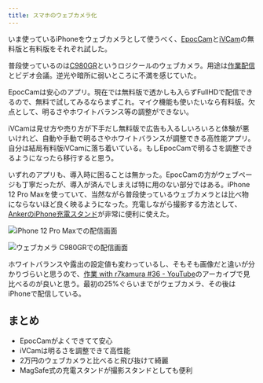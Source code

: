 ```yaml
---
title: スマホのウェブカメラ化
---
```

いま使っているiPhoneをウェブカメラとして使うべく、[EpocCam](https://www.elgato.com/ja/epoccam)と[iVCam](https://www.e2esoft.com/ivcam/)の無料版と有料版をそれぞれ試した。

普段使っているのは[C980GR](https://r7kamura.com/articles/2020-09-23-web-camera)というロジクールのウェブカメラ。用途は[作業配信](https://www.youtube.com/c/r7kamura)とビデオ会議。逆光や暗所に弱いところに不満を感じていた。

EpocCamは安心のアプリ。現在では無料版で透かしも入らずFullHDで配信できるので、無料で試してみるならまずこれ。マイク機能も使いたいなら有料版。欠点として、明るさやホワイトバランス等の調整ができない。

iVCamは見せ方や売り方が下手だし無料版で広告も入るしいろいろと体験が悪いけれど、自動や手動で明るさやホワイトバランスが調整できる高性能アプリ。自分は結局有料版iVCamに落ち着いている。もしEpocCamで明るさを調整できるようになったら移行すると思う。

いずれのアプリも、導入時に困ることは無かった。EpocCamの方がウェブページも丁寧だったが、導入が済んでしまえば特に用のない部分ではある。iPhone 12 Pro Maxを使っていて、当然ながら普段使っているウェブカメラとは比べ物にならないほど良く映るようになった。充電しながら撮影する方法として、[AnkerのiPhone充電スタンド](https://r7kamura.com/articles/2021-09-06-anker-iphone-stand)が非常に便利に使えた。

![](https://lh3.googleusercontent.com/docs/ADP-6oE4C3BcpnIC2q9R6ZTx4R_KOzCGRRgOTREzweVtJih75veOZbgldr4oVqQannosRr-QJ4BLyrICMmN6O3nObVzXwvjKVRsnPfvCT3rCLqvTtb_yZCEqQ70ekxl4XhlAWPuPZL4NnDBIBfqdO2paf_YPrWm9srIgxPSN5XRzvQm_6PInZJz1V7NjM08_avLW25H8AftQ8wBM84A9u1t7Ydn0zRjqDTHewC2nck71BAc-LrLi434wIcLixwsLx4BWtP0L3QIo3aRrjHjlr7z5cJH6nQfsZ9UMtXo2ZuvrQOveGzkoj-t7hDqy_I7oEavc1HRxFfl8LQsQu3BAX860kPDZyzq5VNN7IcYqMAxrgezPJOMBu9TQms5cXcrnI3-VtTy4JNHUjUP2Fkm85yj6EyoM5LMXrg-7MR3Kxi-5k40S4QMhWts3RZkpp5V_3SDenpLl7PgQm561kFRB_jRQg08WZUOYVDsQvL0OlYRT71siFMy0jdfnQ5To2jPQz-Nv_pzAlA9T8QDbb9VggCsePGthVs5prY4Bjrnp3M4kWOVX0DccKa_S9BHXWd1fvLV2CanSWrWRlMjXVpKqv0ItiYu09Z59s7-bX_FqxLSxYaDvz1QB2Ue-fI23Ivou6OFflDgbFfekLPBqC9ZVFWWre5GMe13DKCb23bpwkWv7W94jSxJR1cDhp3gLpo0g0vk28GlC8xILwxsJdf4ixVYyuV5zP-Xvjmm_eKOKbGn_dHfknkPGjxL-oCGLS_LldadtFAdS6JfXXUZCToZqXP0HE8FgnCk8-_K62D4RB-y5etQDjP6RUUDMIswfRQw5vBuMDwznD_6AWXQY0amE8UPf9n5Z3FXjrI9g9B4gtb0ozv259-tuD4Ufp4z3RxTcojRv-MSLfu-hLhkKapHTlbLcV8m8pghLe2ARcvOShppk5NiiHLB4jd961caccplirUmGA6HgGLZtAdDmSfnhZXWpio_Aw5viTZhcgZ4gxpgDTZg4Scn4TAkXkPKgvoHPz2dWieifl6V8AL8Fy3nMPElh6MajhPNYgpfGcMFA3hMqyMeUhyXv_YpCPNQMSoOv5U6d3G8Zd4w7gmccgvy3nBx__bT4WtPdoWlEcEK5q1pHhfhL2qKTzRZ41v1nm1lRPXbJXwV-NIuKf7HueRZKBR5XZEgrw1Zb3YqWel-dJfvEBZfHVYZCS51M6wNwSF7bBp9axEPDIv3gOT-2eUrHkmZ-qO-FK1g72ajAfgSf5JcX8XSe8xhK "iPhone 12 Pro Maxでの配信画面")

![](https://lh3.googleusercontent.com/docs/ADP-6oHITlTUWxM7Q7LbMAw_GBTReFGsgo6CZXDxVLoNUV_vrR3_IGqXH1kuck6124yb8i4gknbg7s4HQHuBylxFHFjuQruug2LIVL3aUr2T_HCqmPSNbUnRu2qp6qq451Sm6LwYQ6OPfkvx7Q08G6PLakD60Z9WD6SpY9K4RHZzpM9k7k_1JiuxNrvelofFGGNo5M5B5DfXmzGzrmypBMrgKd5aW0PhBJXwdtE9dWsMqRIBImg5PoPbaHks2GEPg2BvAV9Y40KDgtwmKR1YZmAt8KrKsOOp5Yi6-k0EobYESD8hk1tNIRI4baGK5RYbWA0wd_mWAG5vSukcNmjSkl60HdOjP3vtQ_Q25f3XrSDDYQ3b0__gUodQF6zh5lP9eKZ7Pv5wnZiYRwW4KX0MHz3YtTQfn-6j-eQnXSZBENtp_XI1hfqt4wGak4oSc4aR9DN8jZPhe_5yjnPwjvjaLoFEGB9DA8zjqKXSwmc8P55PmTa7TGOt-FJYvyGGQp8G3F2cycML9gsQAHufainntiSBpq_SV9UrX7YU-ZRkWvQga5bYt4gUcvPZuJ2UOeCcZ0nkOgeZoeR6J0P2649v1GG8NSU8_H-iuBgKW5FcogJCclLltyZ0RC4pytN4SAmg4Zb8daOqmoWvEvqGMBsj6CODMBRrMK6K7EAAGKseEyphEZIyKqNv11PAeBLHsRFrMKAXJWlA6NJR-WSmxJBwSJkkc3SSX64ie1jbFSNaa9A967NHUG4SxYhPT1bkMdRl81TpuZP1v9FBrDH4Mu1HX9wxSB6WWm7lFwq4RwbNLx_TOLaB7MZLO75icNOwzReOorssxrvN3Uu9h3i0iuFs6LXJVY4CTq9XElYr9Cp1pMUcF_bBqUjsqHpY7X267Bvy8VPmMtV_vAmgRuU06N0GfDbdI-_-7EPgMFscqBHXcuVjGI1HNfP3hNTT5LYFUVzSEetuQNo3IO-ZtRa2Qcq2MY_TyUpji5rh9euN9xb2_YIhaaFKWh0odk5Di9ekE3O2puWeugEDLxBJGXHrVE3ApUUz-QY2ehvqc8dmxf1KILMOOFaqA4EUkKoDvudbkzAm1asCE3hqDnr-j0JpPZNNphY3iIhAesJaEQ2xjun397BhCtrkIAvMEuqvBqGGpaBFMl3Guv93fu8JRCNv1eDhj1J4RTGbs7GTRKONb93KkhWq9eJh6xhj1IzaoMH18fB8cok6W5jEUHuzPQjmgK750Wsv343-p5NSdO8lUYLFJSsTyCcezoLw "ウェブカメラ C980GRでの配信画面")

ホワイトバランスや露出の設定値も変わっているし、そもそも画像だと違いが分かりづらいと思うので、[作業 with r7kamura #36 - YouTube](https://www.youtube.com/watch?v=Nmf0NRTqbyw)のアーカイブで見比べるのが良いと思う。最初の25%ぐらいまでがウェブカメラ、その後はiPhoneで配信している。

まとめ
---

*   EpocCamがよくできてて安心
*   iVCamは明るさを調整できて高性能
*   2万円のウェブカメラと比べると飛び抜けて綺麗
*   MagSafe式の充電スタンドが撮影スタンドとしても便利
